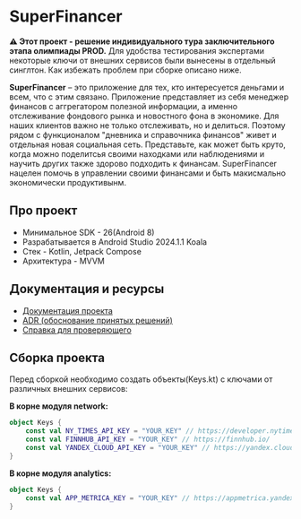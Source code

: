 # SuperFinancer

**⚠️ Этот проект - решение индивидуального тура заключительного этапа олимпиады PROD.** Для удобства тестирования экспертами некоторые ключи от внешних сервисов были вынесены в отдельный синглтон. Как избежать проблем при сборке описано ниже.

**SuperFinancer** – это приложение для тех, кто интересуется деньгами и всем, что с этим связано. Приложение представляет из себя менеджер финансов с аггрегатором полезной информации, а именно отслеживание фондового рынка и новостного фона в экономике. Для наших клиентов важно не только отслеживать, но и делиться. Поэтому рядом с функционалом "дневника и справочника финансов" живет и отдельная новая социальная сеть. Представьте, как может быть круто, когда можно поделитсья своими находками или наблюдениями и научить других также здорово подходить к финансам. SuperFinancer нацелен помочь в управлении своими финансами и быть макисмально экономически продуктивынм.

## Про проект

- Минимальное SDK - 26(Android 8)
- Разрабатывается в Android Studio 2024.1.1 Koala
- Стек - Kotlin, Jetpack Compose
- Архитектура - MVVM 

## Документация и ресурсы

- [Документация проекта](https://kmustafin.yonote.ru/share/b7ddfcc0-7d4e-4036-877f-7f1eba46446e/doc/dokumentaciya-mTv9JGSMJ4)
- [ADR (обоснование принятых решений)](https://kmustafin.yonote.ru/share/8462d4e1-11cd-4a8a-acbe-e2621ec1fed9/doc/adr-4NCBHPUJsG)
- [Справка для проверяющего](https://kmustafin.yonote.ru/share/30337425-3606-487a-b37d-f517c809aaed/doc/pamyatka-dlya-proveryayushih-dgcvbwmykk)

## Сборка проекта

Перед сборкой необходимо создать объекты(Keys.kt) с ключами от различных внешних сервисов:

**В корне модуля network:**

```kt
object Keys {
    const val NY_TIMES_API_KEY = "YOUR_KEY" // https://developer.nytimes.com/
    const val FINNHUB_API_KEY = "YOUR_KEY" // https://finnhub.io/
    const val YANDEX_CLOUD_API_KEY = "YOUR_KEY" // https://yandex.cloud/
}
```

**В корне модуля analytics:**

```kt
object Keys {
    const val APP_METRICA_KEY = "YOUR_KEY" // https://appmetrica.yandex.ru
}
```